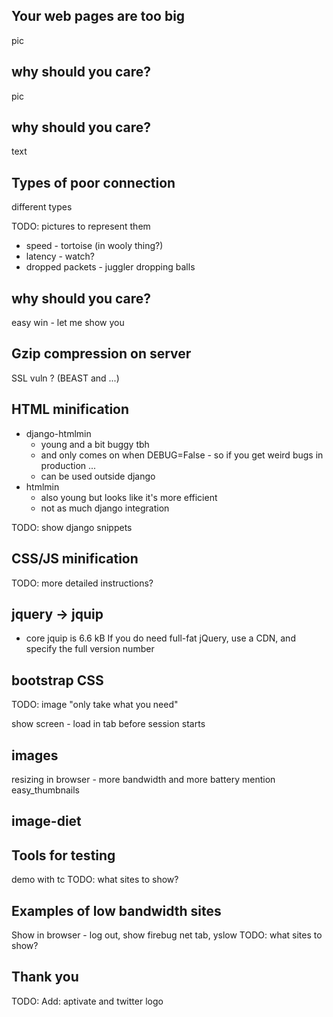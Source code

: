 ## Your web pages are too big

pic

## why should you care?

pic

## why should you care?

text

## Types of poor connection

different types

TODO: pictures to represent them

- speed - tortoise (in wooly thing?)
- latency - watch?
- dropped packets - juggler dropping balls

## why should you care?

easy win - let me show you

## Gzip compression on server

SSL vuln ? (BEAST and ...)

## HTML minification

- django-htmlmin
  - young and a bit buggy tbh
  - and only comes on when DEBUG=False - so if you get weird bugs in production ...
  - can be used outside django
- htmlmin
  - also young but looks like it's more efficient
  - not as much django integration

TODO: show django snippets

## CSS/JS minification

TODO: more detailed instructions?

## jquery -> jquip

- core jquip is 6.6 kB
If you do need full-fat jQuery, use a CDN, and specify the full version number

## bootstrap CSS

TODO: image "only take what you need"

show screen - load in tab before session starts

## images

resizing in browser - more bandwidth and more battery
mention easy_thumbnails

## image-diet

## Tools for testing

demo with tc
TODO: what sites to show?

## Examples of low bandwidth sites

Show in browser - log out, show firebug net tab, yslow
TODO: what sites to show?

## Thank you

TODO: Add: aptivate and twitter logo

